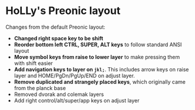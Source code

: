 # HoLLy's Preonic layout

Changes from the default Preonic layout:
- **Changed right space key to be shift**
- **Reorder bottom left CTRL, SUPER, ALT keys** to follow standard ANSI layout
- **Move symbol keys from raise to lower layer** to make pressing them with shift easier
- **Add navigation keys to layer on `jkl;`**. This includes arrow keys on raise layer and HOME/PgDn/PgUp/END on adjust layer.
- **Remove duplicated and strangely placed keys**, which originally came from the planck base
- Removed dvorak and colemak layers
- Add right control/alt/super/app keys on adjust layer
